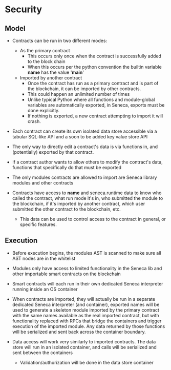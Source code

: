 # Security

## Model

* Contracts can be run in two different modes:
  * As the primary contract
    * This occurs only once when the contract is successfully added to the block chain
    * When this occurs per the python convention the builtin variable __name__ has the value '__main__'
  * Imported by another contract
    * Once the contract has run as a primary contract and is part of the blockchain, it can be imported by other contracts.
    * This could happen an unlimited number of times
    * Unlike typical Python where all functions and module-global variables are automatically exported, in Seneca, exports must be done explicitly.
    * If nothing is exported, a new contract attempting to import it will crash.

* Each contract can create its own isolated data store accessible via a tabular SQL-like API and a soon to be added key value store API
* The only way to directly edit a contract's data is via functions in, and (potentially) exported by that contract.
* If a contract author wants to allow others to modify the contract's data, functions that specifically do that must be exported
* The only modules contracts are allowed to import are Seneca library modules and other contracts
* Contracts have access to __name__ and seneca.runtime data to know who called the contract, what run mode it's in, who submitted the module to the blockchain, if it's imported by another contract, which user submitted the other contract to the blockchain, etc.
  * This data can be used to control access to the contract in general, or specific features.

## Execution

* Before execution begins, the modules AST is scanned to make sure all AST nodes are in the whitelist
* Modules only have access to limited functionality in the Seneca lib and other importable smart contracts on the blockchain
* Smart contracts will each run in their own dedicated Seneca interpreter running inside an OS container
* When contracts are imported, they will actually be run in a separate dedicated Seneca interpreter (and container), exported names will be used to generate a skeleton module imported by the primary contract with the same names available as the real imported contract, but with functionality replaced with RPCs that bridge the containers and trigger execution of the imported module. Any data returned by those functions will be serialized and sent back across the container boundary.

* Data access will work very similarly to imported contracts. The data store will run in an isolated container, and calls will be serialized and sent between the containers
  * Validation/authorization will be done in the data store container
